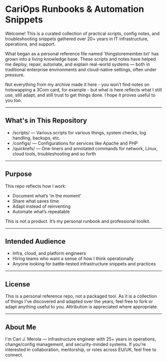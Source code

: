 # CariOps Runbooks & Automation Snippets

Welcome! This is a curated collection of practical scripts, config notes, and troubleshooting snippets gathered over 20+ years in IT infrastructure, operations, and support.

What began as a personal reference file named 'thingstoremember.txt' has grown into a living knowledge base. These scripts and notes have helped me deploy, repair, automate, and explain real-world systems — both in traditional enterprise environments and cloud-native settings, often under pressure.

Not everything from my archive made it here - you won’t find notes on hotswapping a 3Com card, for example - but what *is* here reflects what I still use, still adapt, and still trust to get things done. I hope it proves useful to you too.


---

## What's in This Repository

- /scripts/ — Various scripts for various things, system checks, log handling, backups, etc. 
- /configs/ — Configurations for services like Apache and PHP
- /quickrefs/ — One-liners and annotated commands for network, Linux, cloud tools, troubleshooting and so forth

---

## Purpose

This repo reflects how I work:
- Document what’s 'in the moment'
- Share what saves time
- Adapt instead of reinventing
- Automate what’s repeatable

This is not a product. It’s my personal runbook and professional toolkit. 

---

## Intended Audience

- Infra, cloud, and platform engineers
- Hiring teams who want a sense of how I think operationally
- Anyone looking for battle-tested infrastructure snippets and practices

---

## License

This is a personal reference repo, not a packaged tool. As it is a collection of things I've discovered and adapted over the years, feel free to fork or adapt anything useful to you. Attribution is appreciated where appropriate.

---

## About Me

I'm Cari J. Merola — infrastructure engineer with 25+ years in operations, change/config management, and security-minded systems. If you're interested in collaboration, mentorship, or roles across EU/UK, feel free to connect.
